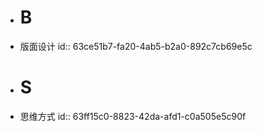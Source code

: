 - # B
- 版面设计
  id:: 63ce51b7-fa20-4ab5-b2a0-892c7cb69e5c
- # S
- 思维方式
  id:: 63ff15c0-8823-42da-afd1-c0a505e5c90f